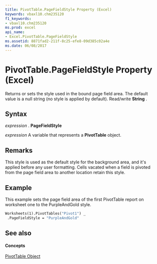 ```yaml
---
title: PivotTable.PageFieldStyle Property (Excel)
keywords: vbaxl10.chm235120
f1_keywords:
- vbaxl10.chm235120
ms.prod: excel
api_name:
- Excel.PivotTable.PageFieldStyle
ms.assetid: 8871fad2-211f-8c25-efe8-09d385c02a4e
ms.date: 06/08/2017
---
```



# PivotTable.PageFieldStyle Property (Excel)

Returns or sets the style used in the bound page field area. The default value is a null string (no style is applied by default). Read/write  **String** .


## Syntax

 _expression_ . **PageFieldStyle**

 _expression_ A variable that represents a **PivotTable** object.


## Remarks

This style is used as the default style for the background area, and it's applied before any user formatting. Cells vacated when a field is pivoted from the page field area to another location retain this style.


## Example

This example sets the page field area of the first PivotTable report on worksheet one to the PurpleAndGold style.


```vb
Worksheets(1).PivotTables("Pivot1") _ 
 .PageFieldStyle = "PurpleAndGold"
```


## See also


#### Concepts


[PivotTable Object](Excel.PivotTable.md)


